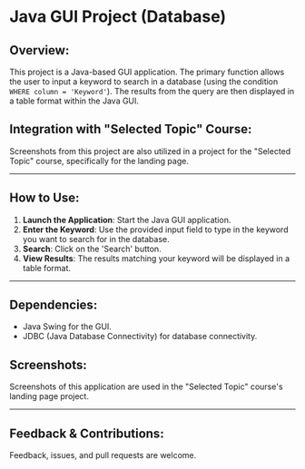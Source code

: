 # Java GUI Project (Database)

## Overview:
This project is a Java-based GUI application. The primary function allows the user to input a keyword to search in a database (using the condition `WHERE column = 'Keyword'`). The results from the query are then displayed in a table format within the Java GUI.

## Integration with "Selected Topic" Course:
Screenshots from this project are also utilized in a project for the "Selected Topic" course, specifically for the landing page.

---

## How to Use:
1. **Launch the Application**: Start the Java GUI application.
2. **Enter the Keyword**: Use the provided input field to type in the keyword you want to search for in the database.
3. **Search**: Click on the 'Search' button. 
4. **View Results**: The results matching your keyword will be displayed in a table format.

---

## Dependencies:
- Java Swing for the GUI.
- JDBC (Java Database Connectivity) for database connectivity.

## Screenshots:
Screenshots of this application are used in the "Selected Topic" course's landing page project.

---

## Feedback & Contributions:
Feedback, issues, and pull requests are welcome. 
